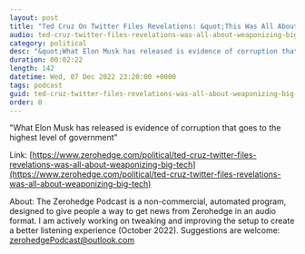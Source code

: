 ```yaml
---
layout: post
title: "Ted Cruz On Twitter Files Revelations: &quot;This Was All About Weaponizing Big Tech&quot;"
audio: ted-cruz-twitter-files-revelations-was-all-about-weaponizing-big-tech-0
category: political
desc: "&quot;What Elon Musk has released is evidence of corruption that goes to the highest level of government&quot;"
duration: 00:02:22
length: 142
datetime: Wed, 07 Dec 2022 23:20:00 +0000
tags: podcast
guid: ted-cruz-twitter-files-revelations-was-all-about-weaponizing-big-tech-0
order: 0
---
```

&quot;What Elon Musk has released is evidence of corruption that goes to the highest level of government&quot;

Link: [https://www.zerohedge.com/political/ted-cruz-twitter-files-revelations-was-all-about-weaponizing-big-tech](https://www.zerohedge.com/political/ted-cruz-twitter-files-revelations-was-all-about-weaponizing-big-tech)

About: The Zerohedge Podcast is a non-commercial, automated program, designed to give people a way to get news from Zerohedge in an audio format.  I am actively working on tweaking and improving the setup to create a better listening experience (October 2022).  Suggestions are welcome: [zerohedgePodcast@outlook.com](mailto:zerohedgePodcast@outlook.com)